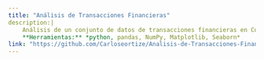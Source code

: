 ```yaml
---
title: "Análisis de Transacciones Financieras"
description:|
    Análisis de un conjunto de datos de transacciones financieras en Colombia para identificar irregularidades, patrones de comportamiento y riesgos potenciales. Se emplearon Python, Pandas, NumPy, Matplotlib y Seaborn para la limpieza, análisis y visualización de los datos, apoyando la toma de decisiones estratégicas.
    **Herramientas:** *python, pandas, NumPy, Matplotlib, Seaborn*
link: "https://github.com/Carloseortize/Analisis-de-Transacciones-Financieras"
---
```

